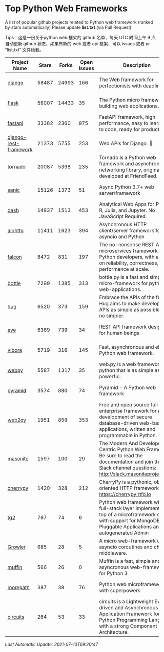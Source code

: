 # Top Python Web Frameworks
A list of popular github projects related to Python web framework (ranked by stars automatically)
Please update **list.txt** (via Pull Request)

Tips：这是一份关于python web 框架的 github 名单，每天 UTC 时间上午 9 点自动更新 github 状态，如果有新的 web 或者 api 框架，可以 issues 或者 pr “list.txt” 文件给我。

| Project Name | Stars | Forks | Open Issues | Description | Last Commit |
| ------------ | ----- | ----- | ----------- | ----------- | ----------- |
| [django](https://github.com/django/django) | 58487 | 24993 | 166 | The Web framework for perfectionists with deadlines. | 2021-07-13 08:25:03 |
| [flask](https://github.com/pallets/flask) | 56007 | 14433 | 35 | The Python micro framework for building web applications. | 2021-07-06 20:06:20 |
| [fastapi](https://github.com/tiangolo/fastapi) | 33382 | 2360 | 975 | FastAPI framework, high performance, easy to learn, fast to code, ready for production | 2021-07-05 11:45:43 |
| [django-rest-framework](https://github.com/encode/django-rest-framework) | 21373 | 5755 | 253 | Web APIs for Django. 🎸 | 2021-07-01 14:04:44 |
| [tornado](https://github.com/tornadoweb/tornado) | 20087 | 5398 | 235 | Tornado is a Python web framework and asynchronous networking library, originally developed at FriendFeed. | 2021-07-09 18:05:14 |
| [sanic](https://github.com/sanic-org/sanic) | 15126 | 1373 | 51 | Async Python 3.7+ web server/framework | Build fast. Run fast. | 2021-07-13 07:32:54 |
| [dash](https://github.com/plotly/dash) | 14837 | 1513 | 453 | Analytical Web Apps for Python, R, Julia, and Jupyter. No JavaScript Required. | 2021-07-13 04:26:19 |
| [aiohttp](https://github.com/aio-libs/aiohttp) | 11411 | 1623 | 394 | Asynchronous HTTP client/server framework for asyncio and Python | 2021-07-12 14:21:31 |
| [falcon](https://github.com/falconry/falcon) | 8472 | 831 | 197 | The no-nonsense REST API and microservices framework for Python developers, with a focus on reliability, correctness, and performance at scale. | 2021-06-26 13:51:49 |
| [bottle](https://github.com/bottlepy/bottle) | 7299 | 1385 | 313 | bottle.py is a fast and simple micro-framework for python web-applications. | 2021-07-07 11:39:42 |
| [hug](https://github.com/hugapi/hug) | 6520 | 373 | 159 | Embrace the APIs of the future. Hug aims to make developing APIs as simple as possible, but no simpler. | 2020-08-10 05:07:26 |
| [eve](https://github.com/pyeve/eve) | 6369 | 739 | 34 | REST API framework designed for human beings | 2021-03-14 16:47:07 |
| [vibora](https://github.com/vibora-io/vibora) | 5719 | 316 | 145 | Fast, asynchronous and elegant Python web framework. | 2019-02-11 10:54:12 |
| [webpy](https://github.com/webpy/webpy) | 5587 | 1317 | 35 | web.py is a web framework for python that is as simple as it is powerful.  | 2021-03-03 00:03:19 |
| [pyramid](https://github.com/Pylons/pyramid) | 3574 | 880 | 74 | Pyramid - A Python web framework | 2021-03-15 06:21:30 |
| [web2py](https://github.com/web2py/web2py) | 1951 | 859 | 353 | Free and open source full-stack enterprise framework for agile development of secure database-driven web-based applications, written and programmable in Python. | 2021-06-26 20:08:50 |
| [masonite](https://github.com/MasoniteFramework/masonite) | 1597 | 100 | 29 | The Modern And Developer Centric Python Web Framework. Be sure to read the documentation and join the Slack channel questions: http://slack.masoniteproject.com | 2021-05-28 04:15:49 |
| [cherrypy](https://github.com/cherrypy/cherrypy) | 1420 | 328 | 212 | CherryPy is a pythonic, object-oriented HTTP framework.      https://cherrypy.rtfd.io | 2021-07-03 22:30:08 |
| [tg2](https://github.com/TurboGears/tg2) | 767 | 74 | 6 | Python web framework with full-stack layer implemented on top of a microframework core with support for MongoDB, Pluggable Applications and autogenerated Admin | 2021-05-26 09:26:31 |
| [Growler](https://github.com/pyGrowler/Growler) | 685 | 28 | 5 | A micro web-framework using asyncio coroutines and chained middleware. | 2020-03-08 07:51:41 |
| [muffin](https://github.com/klen/muffin) | 566 | 26 | 0 | Muffin is a fast, simple and asyncronous web-framework for Python 3 | 2021-07-09 10:49:44 |
| [morepath](https://github.com/morepath/morepath) | 387 | 38 | 76 | Python web microframework with superpowers | 2021-04-18 14:33:02 |
| [circuits](https://github.com/circuits/circuits) | 264 | 53 | 33 | circuits is a Lightweight Event driven and Asynchronous Application Framework for the Python Programming Language with a strong Component Architecture. | 2021-07-11 12:25:47 |

*Last Automatic Update: 2021-07-13T09:20:47*